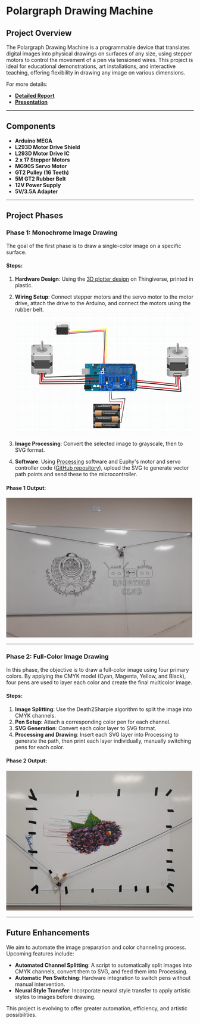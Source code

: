 # Polargraph Drawing Machine

## Project Overview

The Polargraph Drawing Machine is a programmable device that translates digital images into physical drawings on surfaces of any size, using stepper motors to control the movement of a pen via tensioned wires. This project is ideal for educational demonstrations, art installations, and interactive teaching, offering flexibility in drawing any image on various dimensions.

For more details:
- **[Detailed Report](./202104091545%20Plotter%20Drawing%20Robot-converted.pdf)**
- **[Presentation](./polargraph-final-presentation.pptx)**

---

## Components

- **Arduino MEGA**
- **L293D Motor Drive Shield**
- **L293D Motor Drive IC**
- **2 x 17 Stepper Motors**
- **MG90S Servo Motor**
- **GT2 Pulley (16 Teeth)**
- **5M GT2 Rubber Belt**
- **12V Power Supply**
- **5V/3.5A Adapter**

---

## Project Phases

### Phase 1: Monochrome Image Drawing
The goal of the first phase is to draw a single-color image on a specific surface.

#### Steps:
1. **Hardware Design**: Using the [3D plotter design](https://www.thingiverse.com/thing:2371117/files) on Thingiverse, printed in plastic.
2. **Wiring Setup**: Connect stepper motors and the servo motor to the motor drive, attach the drive to the Arduino, and connect the motors using the rubber belt.  
   <img src="./Polargraph-scematic.png" alt="scematic" width="500">

4. **Image Processing**: Convert the selected image to grayscale, then to SVG format.
5. **Software**: Using [Processing](https://processing.org) software and Euphy's motor and servo controller code ([GitHub repository](https://github.com/euphy/polargraphcontroller/releases/tag/2017-11-01-20-30)), upload the SVG to generate vector path points and send these to the microcontroller.

#### Phase 1 Output:
<img src="./images/first_phase/2.jpeg" alt="1" width="500">

---

### Phase 2: Full-Color Image Drawing
In this phase, the objective is to draw a full-color image using four primary colors. By applying the CMYK model (Cyan, Magenta, Yellow, and Black), four pens are used to layer each color and create the final multicolor image.

#### Steps:
1. **Image Splitting**: Use the Death2Sharpie algorithm to split the image into CMYK channels.
2. **Pen Setup**: Attach a corresponding color pen for each channel.
3. **SVG Generation**: Convert each color layer to SVG format.
4. **Processing and Drawing**: Insert each SVG layer into Processing to generate the path, then print each layer individually, manually switching pens for each color.

#### Phase 2 Output:

<img src="./images/second_phase/4.jpeg" alt="1" width="500">

---

## Future Enhancements

We aim to automate the image preparation and color channeling process. Upcoming features include:

- **Automated Channel Splitting**: A script to automatically split images into CMYK channels, convert them to SVG, and feed them into Processing.
- **Automatic Pen Switching**: Hardware integration to switch pens without manual intervention.
- **Neural Style Transfer**: Incorporate neural style transfer to apply artistic styles to images before drawing.

This project is evolving to offer greater automation, efficiency, and artistic possibilities.
